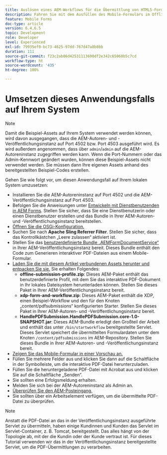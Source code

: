 ```yaml
---
title: Auslösen eines AEM-Workflows für die Übermittlung von HTML5-Formularen – Umsetzen des Anwendungsfalls
description: Fahren Sie mit dem Ausfüllen des Mobile-Formulars im Offline-Modus fort und übermitteln Sie das Mobile-Formular, um den AEM-Workflow auszulösen.
feature: Mobile Forms
doc-type: article
version: 6.4,6.5
topic: Development
role: Developer
level: Experienced
exl-id: 79935ef0-bc73-4625-97dd-767d47a8b8bb
duration: 111
source-git-commit: f23c2ab86d42531113690df2e342c65060b5c7cd
workflow-type: ht
source-wordcount: '435'
ht-degree: 100%

---
```


# Umsetzen dieses Anwendungsfalls auf Ihrem System

>[!NOTE]
>
>Damit die Beispiel-Assets auf Ihrem System verwendet werden können, wird davon ausgegangen, dass die AEM-Autoren- und -Veröffentlichungsinstanz auf Port 4502 bzw. Port 4503 ausgeführt wird. Es wird außerdem angenommen, dass über `admin`/`admin` auf die AEM-Autoreninstanz zugegriffen werden kann. Wenn die Port-Nummern oder das Admin-Kennwort geändert wurden, können diese Beispiel-Assets nicht verwendet werden. Sie müssen dann Ihre eigenen Assets anhand des bereitgestellten Beispiel-Codes erstellen.

Gehen Sie wie folgt vor, um diesen Anwendungsfall auf Ihrem lokalen System umzusetzen:

* Installieren Sie die AEM-Autoreninstanz auf Port 4502 und die AEM-Veröffentlichungsinstanz auf Port 4503.
* Befolgen Sie die Anweisungen unter [Entwickeln mit Dienstbenutzenden in AEM Forms](https://experienceleague.adobe.com/docs/experience-manager-learn/forms/adaptive-forms/service-user-tutorial-develop.html?lang=de). Stellen Sie sicher, dass Sie eine Dienstbenutzerin oder einen Dienstbenutzer erstellen und das Bundle in Ihrer AEM-Autoren- und -Veröffentlichungsinstanz bereitstellen.
* [Öffnen Sie die OSGi-Konfiguration.](http://localhost:4503/system/console/configMgr)
* Suchen Sie nach **Apache Sling Referrer Filter**. Stellen Sie sicher, dass das Kontrollkästchen „Leere zulassen“ aktiviert ist.
* Stellen Sie das [benutzerdefinierte Bundle „AEMFormDocumentService“](/help/forms/assets/common-osgi-bundles/AEMFormsDocumentServices.core-1.0-SNAPSHOT.jar) in Ihrer AEM-Veröffentlichungsinstanz bereit. Dieses Bundle enthält den Code zum Generieren interaktiver PDF-Dateien aus einem Mobile-Formular.
* [Laden Sie die mit diesem Artikel verbundenen Assets herunter und entpacken Sie sie.](assets/offline-pdf-submission-assets.zip) Sie erhalten Folgendes:
   * **offline-submission-profile.zip**: Dieses AEM-Paket enthält das benutzerdefinierte Profil, mit dem Sie das interaktive PDF-Dokument in Ihr lokales Dateisystem herunterladen können. Stellen Sie dieses Paket in Ihrer AEM-Veröffentlichungsinstanz bereit.
   * **xdp-form-and-workflow.zip**: Dieses AEM-Paket enthält die XDP, einen Beispiel-Workflow und den für den Knoten „content/pdfsubmissions“ konfigurierten Starter. Stellen Sie dieses Paket in Ihrer AEM-Autoren- und -Veröffentlichungsinstanz bereit.
   * **HandlePDFSubmission.HandlePDFSubmission.core-1.0-SNAPSHOT.jar**: Dieses AEM-Bundle erledigt den Großteil der Arbeit und enthält das unter `/bin/startworkflow` bereitgestellte Servlet. Dieses Servlet speichert die übermittelten Formulardaten unter dem Knoten `/content/pdfsubmissions` im AEM-Repository. Stellen Sie dieses Bundle in Ihrer AEM-Autoren- und -Veröffentlichungsinstanz bereit.
* [Zeigen Sie das Mobile-Formular in einer Vorschau an.](http://localhost:4503/content/dam/formsanddocuments/testsubmision.xdp/jcr:content)
* Füllen Sie mehrere Felder aus und klicken Sie dann auf die Schaltfläche in der Symbolleiste, um die interaktive PDF-Datei herunterzuladen.
* Füllen Sie die heruntergeladene PDF-Datei mit Acrobat aus und klicken Sie auf die Schaltfläche „Senden“.
* Sie sollten eine Erfolgsmeldung erhalten.
* Melden Sie sich bei der AEM-Autoreninstanz als Admin an.
* [Überprüfen Sie den AEM-Posteingang.](http://localhost:4502/aem/inbox)
* Sie sollten über ein Arbeitselement verfügen, um die übermittelte PDF-Datei zu überprüfen.

>[!NOTE]
>
>Anstatt die PDF-Datei an das in der Veröffentlichungsinstanz ausgeführte Servlet zu übermitteln, haben einige Kundinnen und Kunden das Servlet im Servlet-Container, z. B. Tomcat, bereitgestellt. Das alles hängt von der Topologie ab, mit der die Kundin oder der Kunde vertraut ist. Für dieses Tutorial verwenden wir das in der Veröffentlichungsinstanz bereitgestellte Servlet, um die PDF-Übermittlungen zu verarbeiten.
